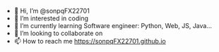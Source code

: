 - 👋 Hi, I’m @sonpqFX22701
- 👀 I’m interested in coding
- 🌱 I’m currently learning Software engineer: Python, Web, JS, Java...
- 💞️ I’m looking to collaborate on 
- 📫 How to reach me https://sonpqFX22701.github.io

<!---
sonpqFX22701/sonpqFX22701 is a ✨ special ✨ repository because its `README.md` (this file) appears on your GitHub profile.
You can click the Preview link to take a look at your changes.
--->
